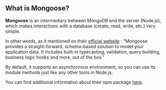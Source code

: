 ## What is Mongoose?

**Mongoose** is an intermediary between MongoDB and the server (Node.js), which makes interactions with a database (create, read, write, etc.) very simple.

In other words, as it mentioned on their [official website](https://mongoosejs.com) : "Mongoose provides a straight-forward, schema-based solution to model your application data. It includes built-in typecasting, validation, query building, business logic hooks and more, out of the box."

By default, it supports an asynchronous environment, so you can use its module methods just like any other tools in Node.js.

You can find additional information about their npm package [here](https://www.npmjs.com/package/mongoose).
